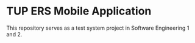 # TUP ERS Mobile Application

This repository serves as a test system project in Software Engineering 1 and 2.

